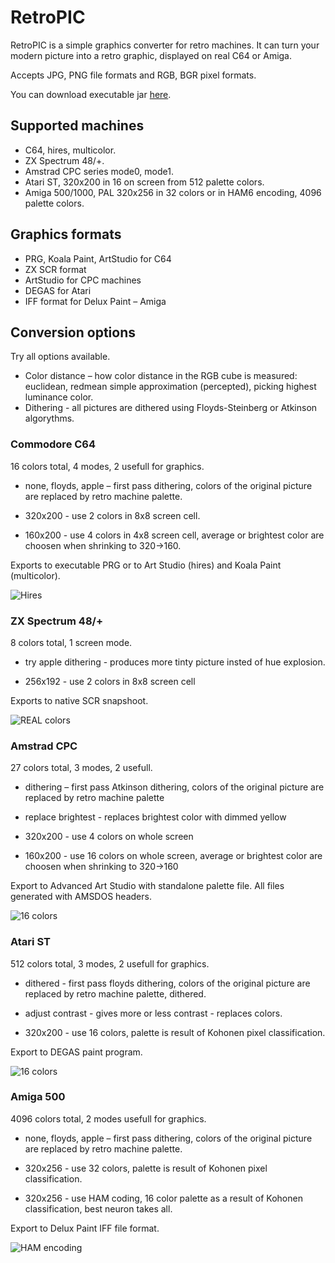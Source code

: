 # RetroPIC

RetroPIC is a simple graphics converter for retro machines. It can turn your modern picture into a retro graphic, displayed on real C64 or Amiga.

Accepts JPG, PNG file formats and RGB, BGR pixel formats.

You can download executable jar [here](retropic.jar).

## Supported machines

* C64, hires, multicolor.
* ZX Spectrum 48/+.
* Amstrad CPC series mode0, mode1.
* Atari ST, 320x200 in 16 on screen from 512 palette colors.
* Amiga 500/1000, PAL 320x256 in 32 colors or in HAM6 encoding, 4096 palette colors.

## Graphics formats

* PRG, Koala Paint, ArtStudio for C64
* ZX SCR format
* ArtStudio for CPC machines
* DEGAS for Atari
* IFF format for Delux Paint – Amiga

## Conversion options

Try all options available.

* Color distance – how color distance in the RGB cube is measured: euclidean, redmean simple approximation (percepted), picking highest luminance color.
* Dithering - all pictures are dithered using Floyds-Steinberg or Atkinson algorythms.

### Commodore C64

16 colors total, 4 modes, 2 usefull for graphics.

* none, floyds, apple – first pass dithering, colors of the original picture are replaced by retro machine palette.

* 320x200 - use 2 colors in 8x8 screen cell.
* 160x200 - use 4 colors in 4x8 screen cell, average or brightest color are choosen when shrinking to 320->160.

Exports to executable PRG or to Art Studio (hires) and Koala Paint (multicolor).

![Hires](venusC64.png)

### ZX Spectrum 48/+

8 colors total, 1 screen mode.

* try apple dithering - produces more tinty picture insted of hue explosion.

* 256x192 - use 2 colors in 8x8 screen cell

Exports to native SCR snapshoot.

![REAL colors](venusZX.png)

### Amstrad CPC

27 colors total, 3 modes, 2 usefull.

* dithering – first pass Atkinson dithering, colors of the original picture are replaced by retro machine palette
* replace brightest - replaces brightest color with dimmed yellow

* 320x200 - use 4 colors on whole screen
* 160x200 - use 16 colors on whole screen, average or brightest color are choosen when shrinking to 320->160

Export to Advanced Art Studio with standalone palette file. All files generated with AMSDOS headers.

![16 colors](venusCPC.png)

### Atari ST

512 colors total, 3 modes, 2 usefull for graphics.

* dithered - first pass floyds dithering, colors of the original picture are replaced by retro machine palette, dithered.
* adjust contrast - gives more or less contrast - replaces colors.

* 320x200 - use 16 colors, palette is result of Kohonen pixel classification.

Export to DEGAS paint program.

![16 colors](venusST.png)

### Amiga 500

4096 colors total, 2 modes usefull for graphics.

* none, floyds, apple – first pass dithering, colors of the original picture are replaced by retro machine palette.

* 320x256 - use 32 colors, palette is result of Kohonen pixel classification.
* 320x256 - use HAM coding, 16 color palette as a result of Kohonen classification, best neuron takes all.

Export to Delux Paint IFF file format.

![HAM encoding](venusAMIGA.png)
